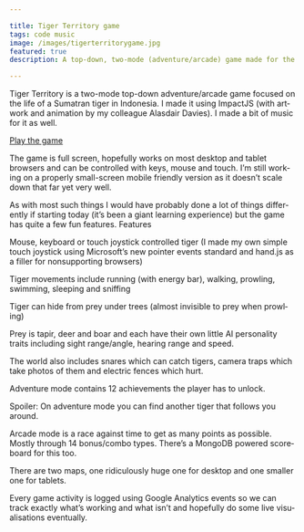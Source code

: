 ```yaml
---

title: Tiger Territory game
tags: code music
image: /images/tigerterritorygame.jpg
featured: true
description: A top-down, two-mode (adventure/arcade) game made for the Zoological Society of London.

---
```


Ti­ger Ter­rit­ory is a two-mode top-down ad­ven­ture/​ar­cade game fo­cused on the life of a Sumat­ran ti­ger in In­done­sia. I made it us­ing Im­pactJS (with art­work and an­im­a­tion by my col­league Alas­dair Dav­ies). I made a bit of mu­sic for it as well.

[Play the game](http://apps.zsl.org/topdowntiger/)

The game is full screen, hope­fully works on most desktop and tab­let browsers and can be con­trolled with keys, mouse and touch. I’m still work­ing on a prop­erly small-screen mo­bile friendly ver­sion as it does­n’t scale down that far yet very well.

As with most such things I would have prob­ably done a lot of things dif­fer­ently if start­ing today (it’s been a gi­ant learn­ing ex­per­i­ence) but the game has quite a few fun fea­tures.
Features

Mouse, key­board or touch joy­stick con­trolled ti­ger (I made my own simple touch joy­stick us­ing Mi­crosoft’s new pointer events stand­ard and hand.js as a filler for non­sup­port­ing browsers)

Ti­ger move­ments in­clude run­ning (with en­ergy bar), walk­ing, prowl­ing, swim­ming, sleep­ing and sniff­ing

Ti­ger can hide from prey un­der trees (al­most in­vis­ible to prey when prowl­ing)

Prey is ta­pir, deer and boar and each have their own little AI per­son­al­ity traits in­clud­ing sight range/​angle, hear­ing range and speed.

The world also in­cludes snares which can catch ti­gers, cam­era traps which take pho­tos of them and elec­tric fences which hurt.

Ad­ven­ture mode con­tains 12 achieve­ments the player has to un­lock.

Spoiler: On ad­ven­ture mode you can find an­other ti­ger that fol­lows you around.

Ar­cade mode is a race against time to get as many points as pos­sible. Mostly through 14 bo­nus/​combo types. There’s a Mon­goDB powered score­board for this too.

There are two maps, one ri­dicu­lously huge one for desktop and one smal­ler one for tab­lets.

Every game activ­ity is logged us­ing Google Ana­lyt­ics events so we can track ex­actly what’s work­ing and what is­n’t and hope­fully do some live visu­al­isa­tions even­tu­ally.
